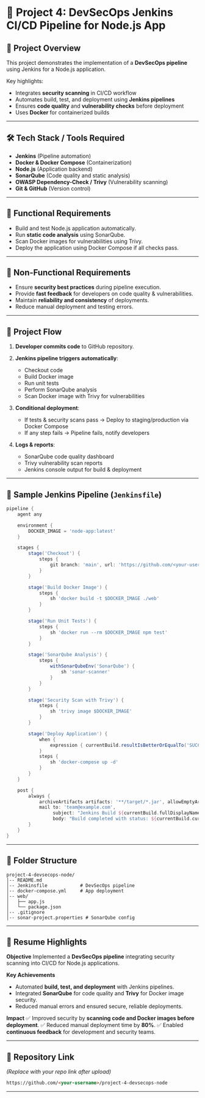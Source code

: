 # 🔐 Project 4: DevSecOps Jenkins CI/CD Pipeline for Node.js App

## 📌 Project Overview

This project demonstrates the implementation of a **DevSecOps pipeline** using Jenkins for a Node.js application.

Key highlights:

* Integrates **security scanning** in CI/CD workflow
* Automates build, test, and deployment using **Jenkins pipelines**
* Ensures **code quality** and **vulnerability checks** before deployment
* Uses **Docker** for containerized builds

---

## 🛠️ Tech Stack / Tools Required

* **Jenkins** (Pipeline automation)
* **Docker & Docker Compose** (Containerization)
* **Node.js** (Application backend)
* **SonarQube** (Code quality and static analysis)
* **OWASP Dependency-Check / Trivy** (Vulnerability scanning)
* **Git & GitHub** (Version control)

---

## 📂 Functional Requirements

* Build and test Node.js application automatically.
* Run **static code analysis** using SonarQube.
* Scan Docker images for vulnerabilities using Trivy.
* Deploy the application using Docker Compose if all checks pass.

---

## 📂 Non-Functional Requirements

* Ensure **security best practices** during pipeline execution.
* Provide **fast feedback** for developers on code quality & vulnerabilities.
* Maintain **reliability and consistency** of deployments.
* Reduce manual deployment and testing errors.

---

## 🔄 Project Flow

1. **Developer commits code** to GitHub repository.
2. **Jenkins pipeline triggers automatically**:

   * Checkout code
   * Build Docker image
   * Run unit tests
   * Perform SonarQube analysis
   * Scan Docker image with Trivy for vulnerabilities
3. **Conditional deployment**:

   * If tests & security scans pass → Deploy to staging/production via Docker Compose
   * If any step fails → Pipeline fails, notify developers
4. **Logs & reports**:

   * SonarQube code quality dashboard
   * Trivy vulnerability scan reports
   * Jenkins console output for build & deployment

---

## 🚀 Sample Jenkins Pipeline (`Jenkinsfile`)

```groovy
pipeline {
    agent any

    environment {
        DOCKER_IMAGE = 'node-app:latest'
    }

    stages {
        stage('Checkout') {
            steps {
                git branch: 'main', url: 'https://github.com/<your-username>/project-4-devsecops-node.git'
            }
        }

        stage('Build Docker Image') {
            steps {
                sh 'docker build -t $DOCKER_IMAGE ./web'
            }
        }

        stage('Run Unit Tests') {
            steps {
                sh 'docker run --rm $DOCKER_IMAGE npm test'
            }
        }

        stage('SonarQube Analysis') {
            steps {
                withSonarQubeEnv('SonarQube') {
                    sh 'sonar-scanner'
                }
            }
        }

        stage('Security Scan with Trivy') {
            steps {
                sh 'trivy image $DOCKER_IMAGE'
            }
        }

        stage('Deploy Application') {
            when {
                expression { currentBuild.resultIsBetterOrEqualTo('SUCCESS') }
            }
            steps {
                sh 'docker-compose up -d'
            }
        }
    }

    post {
        always {
            archiveArtifacts artifacts: '**/target/*.jar', allowEmptyArchive: true
            mail to: 'team@example.com',
                 subject: "Jenkins Build ${currentBuild.fullDisplayName}",
                 body: "Build completed with status: ${currentBuild.currentResult}"
        }
    }
}
```

---

## 📖 Folder Structure

```
project-4-devsecops-node/
│-- README.md
│-- Jenkinsfile            # DevSecOps pipeline
│-- docker-compose.yml     # App deployment
│-- web/
│   ├── app.js
│   └── package.json
│-- .gitignore
│-- sonar-project.properties # SonarQube config
```

---

## 📝 Resume Highlights

**Objective**
Implemented a **DevSecOps pipeline** integrating security scanning into CI/CD for Node.js applications.

**Key Achievements**

* Automated **build, test, and deployment** with Jenkins pipelines.
* Integrated **SonarQube** for code quality and **Trivy** for Docker image security.
* Reduced manual errors and ensured secure, reliable deployments.

**Impact**
✅ Improved security by **scanning code and Docker images before deployment**.
✅ Reduced manual deployment time by **80%**.
✅ Enabled **continuous feedback** for development and security teams.

---

## 🔗 Repository Link

*(Replace with your repo link after upload)*

```md
https://github.com/<your-username>/project-4-devsecops-node
```

---
